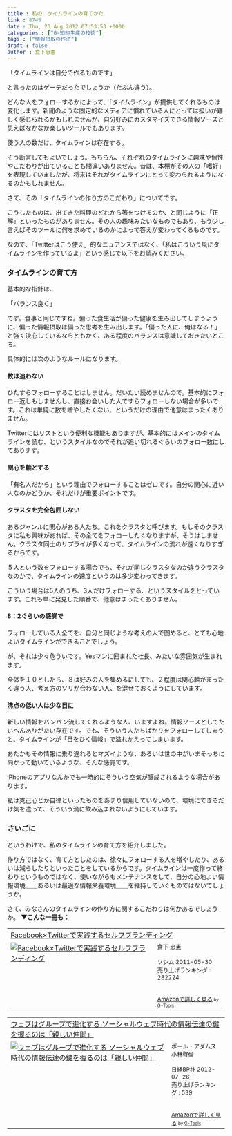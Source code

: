 ```yaml
---
title : 私の、タイムラインの育てかた
link : 8745
date : Thu, 23 Aug 2012 07:53:53 +0000
categories : ["0-知的生産の技術"]
tags : ["情報摂取の作法"]
draft : false
author : 倉下忠憲
---
```


「タイムラインは自分で作るものです」

と言ったのはゲーテだったでしょうか（たぶん違う）。

どんな人をフォローするかによって、「タイムライン」が提供してくれるものは変化します。新聞のような固定的なメディアに慣れている人にとっては扱いが難しく感じられるかもしれませんが、自分好みにカスタマイズできる情報ソースと思えばなかなか楽しいツールでもあります。

使う人の数だけ、タイムラインは存在する。

そう断言してもよいでしょう。もちろん、それぞれのタイムラインに趣味や個性やこだわりが出ていることも間違いありません。昔は、本棚がその人の「嗜好」を表現していましたが、将来はそれがタイムラインにとって変わられるようになるのかもしれません。

さて、その「タイムラインの作り方のこだわり」についてです。

こうしたものは、出てきた料理のどれから箸をつけるのか、と同じように「正解」といったものがありません。その人の趣味みたいなものでもあり、もう少し言えばそのツールに何を求めているのかによって答えが変わってくるものです。

なので、「Twitterはこう使え」的なニュアンスではなく、「私はこういう風にタイムラインを作っているよ」という感じで以下をお読みください。

<h3>タイムラインの育て方</h3>
基本的な指針は、

「バランス良く」

です。食事と同じですね。偏った食生活が偏った健康を生み出してしまうように、偏った情報摂取は偏った思考を生み出します。「偏った人に、俺はなる！」と強く決心しているならともかく、ある程度のバランスは意識しておきたいところ。

具体的には次のようなルールになります。

<h4>数は追わない</h4>
ひたすらフォローすることはしません。だいたい読めませんので。基本的にフォロー返しもしませんし、直接お会いした人ですらフォローしない場合が多いです。これは単純に数を増やしたくない、というだけの理由で他意はまったくありません。

Twitterにはリストという便利な機能もありますが、基本的にはメインのタイムラインを読む、というスタイルなのでそれが追い切れるぐらいのフォロー数にしてあります。

<h4>関心を軸とする</h4>
「有名人だから」という理由でフォローすることはゼロです。自分の関心に近い人なのかどうか、それだけが重要ポイントです。

<h4>クラスタを完全包囲しない</h4>
あるジャンルに関心がある人たち。これをクラスタと呼びます。もしそのクラスタに私も興味があれば、その全てをフォローしたくなりますが、そうはしません。クラスタ同士のリプライが多くなって、タイムラインの流れが速くなりすぎるからです。

５人という数をフォローする場合でも、それが同じクラスタなのか違うクラスタなのかで、タイムラインの速度というのは多少変わってきます。

こういう場合は5人のうち、3人だけフォローする、というスタイルをとっています。これも単に発見した順番で、他意はまったくありません。

<h4>8：2ぐらいの感覚で</h4>
フォローしている人全てを、自分と同じような考えの人で固めると、とても心地よいタイムラインができることでしょう。

が、それは少々危ういです。Yesマンに囲まれた社長、みたいな雰囲気が生まれます。

全体を１０としたら、８は好みの人を集めるにしても、２程度は関心軸がまったく違う人、考え方のソリが合わない人、を混ぜておくようにしています。

<h4>沸点の低い人は少な目に</h4>
新しい情報をバンバン流してくれるような人、いますよね。情報ソースとしてたいへんありがたい存在です。でも、そういう人たちばかりをフォローしてしまうと、タイムラインが「目をひく情報」で溢れかえってしまいます。

あたかもその情報に乗り遅れるとマズイような、あるいは世の中がいまそっちに向かって動いているような、そんな感覚です。

iPhoneのアプリなんかでも一時的にそういう空気が醸成されるような場合があります。

私は克己心とか自律といったものをあまり信用していないので、環境にできるだけ気を遣って、そういう渦に飲み込まれないようにしています。

<h3>さいごに</h3>
というわけで、私のタイムラインの育て方を紹介しました。

作り方ではなく、育て方としたのは、徐々にフォローする人を増やしたり、あるいは減らしたりといったことをしているからです。タイムラインは一度作って終わりというものではなく、使いながらもメンテナンスをして、自分の心地よい情報環境＿＿あるいは最適な情報栄養環境＿＿を維持していくものではないでしょうか。

さて、みなさんのタイムラインの作り方に関するこだわりは何かあるでしょうか。
<strong>
▼こんな一冊も：</strong>
<table  border="0" cellpadding="5"><tr><td colspan="2"><a href="http://www.amazon.co.jp/Facebook%C3%97Twitter%E3%81%A7%E5%AE%9F%E8%B7%B5%E3%81%99%E3%82%8B%E3%82%BB%E3%83%AB%E3%83%95%E3%83%96%E3%83%A9%E3%83%B3%E3%83%87%E3%82%A3%E3%83%B3%E3%82%B0-%E5%80%89%E4%B8%8B-%E5%BF%A0%E6%86%B2/dp/4883377628%3FSubscriptionId%3D15SMZCTB9V8NGR2TW082%26tag%3Drashita1000-22%26linkCode%3Dxm2%26camp%3D2025%26creative%3D165953%26creativeASIN%3D4883377628" target="_blank">Facebook×Twitterで実践するセルフブランディング</a><img src="http://www.assoc-amazon.jp/e/ir?t=rashita1000-22&l=ur2&o=9" width="1" height="1" style="border: none;" alt="" /></td></tr><tr><td valign="top"><a href="http://www.amazon.co.jp/Facebook%C3%97Twitter%E3%81%A7%E5%AE%9F%E8%B7%B5%E3%81%99%E3%82%8B%E3%82%BB%E3%83%AB%E3%83%95%E3%83%96%E3%83%A9%E3%83%B3%E3%83%87%E3%82%A3%E3%83%B3%E3%82%B0-%E5%80%89%E4%B8%8B-%E5%BF%A0%E6%86%B2/dp/4883377628%3FSubscriptionId%3D15SMZCTB9V8NGR2TW082%26tag%3Drashita1000-22%26linkCode%3Dxm2%26camp%3D2025%26creative%3D165953%26creativeASIN%3D4883377628" target="_blank"><img src="http://ecx.images-amazon.com/images/I/51P3GCPM5wL._SL160_.jpg" border="0" alt="Facebook×Twitterで実践するセルフブランディング" /></a></td><td valign="top"><font size="-1">倉下 忠憲 <br /><br />ソシム  2011-05-30<br />売り上げランキング : 282224<br /><br /><br /><a href="http://www.amazon.co.jp/Facebook%C3%97Twitter%E3%81%A7%E5%AE%9F%E8%B7%B5%E3%81%99%E3%82%8B%E3%82%BB%E3%83%AB%E3%83%95%E3%83%96%E3%83%A9%E3%83%B3%E3%83%87%E3%82%A3%E3%83%B3%E3%82%B0-%E5%80%89%E4%B8%8B-%E5%BF%A0%E6%86%B2/dp/4883377628%3FSubscriptionId%3D15SMZCTB9V8NGR2TW082%26tag%3Drashita1000-22%26linkCode%3Dxm2%26camp%3D2025%26creative%3D165953%26creativeASIN%3D4883377628" target="_blank">Amazonで詳しく見る</a></font><font size="-2"> by <a href="http://www.goodpic.com/mt/aws/index.html" >G-Tools</a></font></td></tr></table>

<table  border="0" cellpadding="5"><tr><td colspan="2"><a href="http://www.amazon.co.jp/%E3%82%A6%E3%82%A7%E3%83%96%E3%81%AF%E3%82%B0%E3%83%AB%E3%83%BC%E3%83%97%E3%81%A7%E9%80%B2%E5%8C%96%E3%81%99%E3%82%8B-%E3%82%BD%E3%83%BC%E3%82%B7%E3%83%A3%E3%83%AB%E3%82%A6%E3%82%A7%E3%83%96%E6%99%82%E4%BB%A3%E3%81%AE%E6%83%85%E5%A0%B1%E4%BC%9D%E9%81%94%E3%81%AE%E9%8D%B5%E3%82%92%E6%8F%A1%E3%82%8B%E3%81%AE%E3%81%AF%E3%80%8C%E8%A6%AA%E3%81%97%E3%81%84%E4%BB%B2%E9%96%93%E3%80%8D-%E3%83%9D%E3%83%BC%E3%83%AB%E3%83%BB%E3%82%A2%E3%83%80%E3%83%A0%E3%82%B9/dp/4822249115%3FSubscriptionId%3D15SMZCTB9V8NGR2TW082%26tag%3Drashita1000-22%26linkCode%3Dxm2%26camp%3D2025%26creative%3D165953%26creativeASIN%3D4822249115" target="_blank">ウェブはグループで進化する  ソーシャルウェブ時代の情報伝達の鍵を握るのは「親しい仲間」</a><img src="http://www.assoc-amazon.jp/e/ir?t=rashita1000-22&l=ur2&o=9" width="1" height="1" style="border: none;" alt="" /></td></tr><tr><td valign="top"><a href="http://www.amazon.co.jp/%E3%82%A6%E3%82%A7%E3%83%96%E3%81%AF%E3%82%B0%E3%83%AB%E3%83%BC%E3%83%97%E3%81%A7%E9%80%B2%E5%8C%96%E3%81%99%E3%82%8B-%E3%82%BD%E3%83%BC%E3%82%B7%E3%83%A3%E3%83%AB%E3%82%A6%E3%82%A7%E3%83%96%E6%99%82%E4%BB%A3%E3%81%AE%E6%83%85%E5%A0%B1%E4%BC%9D%E9%81%94%E3%81%AE%E9%8D%B5%E3%82%92%E6%8F%A1%E3%82%8B%E3%81%AE%E3%81%AF%E3%80%8C%E8%A6%AA%E3%81%97%E3%81%84%E4%BB%B2%E9%96%93%E3%80%8D-%E3%83%9D%E3%83%BC%E3%83%AB%E3%83%BB%E3%82%A2%E3%83%80%E3%83%A0%E3%82%B9/dp/4822249115%3FSubscriptionId%3D15SMZCTB9V8NGR2TW082%26tag%3Drashita1000-22%26linkCode%3Dxm2%26camp%3D2025%26creative%3D165953%26creativeASIN%3D4822249115" target="_blank"><img src="http://ecx.images-amazon.com/images/I/51Bz33YPWTL._SL160_.jpg" border="0" alt="ウェブはグループで進化する  ソーシャルウェブ時代の情報伝達の鍵を握るのは「親しい仲間」" /></a></td><td valign="top"><font size="-1">ポール・アダムス 小林啓倫 <br /><br />日経BP社  2012-07-26<br />売り上げランキング : 539<br /><br /><br /><a href="http://www.amazon.co.jp/%E3%82%A6%E3%82%A7%E3%83%96%E3%81%AF%E3%82%B0%E3%83%AB%E3%83%BC%E3%83%97%E3%81%A7%E9%80%B2%E5%8C%96%E3%81%99%E3%82%8B-%E3%82%BD%E3%83%BC%E3%82%B7%E3%83%A3%E3%83%AB%E3%82%A6%E3%82%A7%E3%83%96%E6%99%82%E4%BB%A3%E3%81%AE%E6%83%85%E5%A0%B1%E4%BC%9D%E9%81%94%E3%81%AE%E9%8D%B5%E3%82%92%E6%8F%A1%E3%82%8B%E3%81%AE%E3%81%AF%E3%80%8C%E8%A6%AA%E3%81%97%E3%81%84%E4%BB%B2%E9%96%93%E3%80%8D-%E3%83%9D%E3%83%BC%E3%83%AB%E3%83%BB%E3%82%A2%E3%83%80%E3%83%A0%E3%82%B9/dp/4822249115%3FSubscriptionId%3D15SMZCTB9V8NGR2TW082%26tag%3Drashita1000-22%26linkCode%3Dxm2%26camp%3D2025%26creative%3D165953%26creativeASIN%3D4822249115" target="_blank">Amazonで詳しく見る</a></font><font size="-2"> by <a href="http://www.goodpic.com/mt/aws/index.html" >G-Tools</a></font></td></tr></table>

